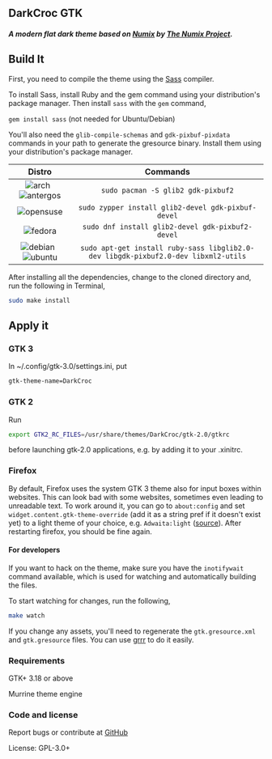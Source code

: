 ## DarkCroc GTK
##### A modern flat dark theme based on [Numix](https://github.com/numixproject/numix-gtk-theme) by [The Numix Project](https://numixproject.org/).

## Build It

First, you need to compile the theme using the [Sass](http://sass-lang.com/) compiler.

To install Sass, install Ruby and the gem command using your distribution's package manager. Then install `sass` with the `gem` command,

`gem install sass` (not needed for Ubuntu/Debian)

You'll also need the ```glib-compile-schemas``` and  ```gdk-pixbuf-pixdata``` commands in your path to generate the gresource binary. Install them using your distribution's package manager.

|Distro|Commands|
|:----:|:----:|
|![arch][arch] &nbsp;![antergos][antergos]|`sudo pacman -S glib2 gdk-pixbuf2`|
|![opensuse][opensuse]|`sudo zypper install glib2-devel gdk-pixbuf-devel`|
|![fedora][fedora]|`sudo dnf install glib2-devel gdk-pixbuf2-devel`|
|![debian][debian] &nbsp;![ubuntu][ubuntu]|`sudo apt-get install ruby-sass libglib2.0-dev libgdk-pixbuf2.0-dev libxml2-utils`|

After installing all the dependencies, change to the cloned directory and, run the following in Terminal,

```sh
sudo make install
```

## Apply it

### GTK 3

In ~/.config/gtk-3.0/settings.ini, put

```sh
gtk-theme-name=DarkCroc
```

### GTK 2

Run

```sh
export GTK2_RC_FILES=/usr/share/themes/DarkCroc/gtk-2.0/gtkrc
```

before launching gtk-2.0 applications, e.g. by adding it to your .xinitrc.

### Firefox

By default, Firefox uses the system GTK 3 theme also for input boxes within websites.
This can look bad with some websites, sometimes even leading to unreadable text.
To work around it, you can go to `about:config` and set `widget.content.gtk-theme-override` (add it as a string pref if it doesn't exist yet) to a light theme of your choice, e.g. `Adwaita:light` ([source](https://www.reddit.com/r/firefox/comments/6rbvvw/photon_rectangular_tabs_have_landed_in_nightly/dl4318f/)).
After restarting firefox, you should be fine again.

#### For developers
If you want to hack on the theme, make sure you have the `inotifywait` command available, which is used for watching and automatically building the files.

To start watching for changes, run the following,

```sh
make watch
```

If you change any assets, you'll need to regenerate the `gtk.gresource.xml` and `gtk.gresource` files. You can use [grrr](https://github.com/satya164/grrr) to do it easily.

### Requirements

GTK+ 3.18 or above

Murrine theme engine

### Code and license

Report bugs or contribute at [GitHub](https://github.com/SpiritCroc/DarkCroc-gtk-theme)

License: GPL-3.0+


[antergos]: https://antergos.com/distro-logos/logo-square26x26.png "antergos"
[arch]: https://antergos.com/distro-logos/archlogo26x26.png "arch"
[fedora]: https://antergos.com/distro-logos/fedora-logo.png "fedora"
[openSUSE]: https://antergos.com/distro-logos/Geeko-button-bling7.png "openSUSE"
[ubuntu]: https://antergos.com/distro-logos/ubuntu_orange_hex.png "ubuntu"
[debian]: https://antergos.com/distro-logos/openlogo-nd-25.png "debian"

